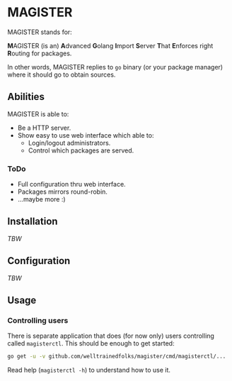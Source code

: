 # MAGISTER

MAGISTER stands for:

**M**AGISTER (is an) **A**dvanced **G**olang **I**mport **S**erver **T**hat **E**nforces right **R**outing for packages.

In other words, MAGISTER replies to ``go`` binary (or your package manager) where it should go to obtain sources.

## Abilities

MAGISTER is able to:

* Be a HTTP server.
* Show easy to use web interface which able to:
  * Login/logout administrators.
  * Control which packages are served.

### ToDo

* Full configuration thru web interface.
* Packages mirrors round-robin.
* ...maybe more :)

## Installation

*TBW*

## Configuration

*TBW*

## Usage

### Controlling users

There is separate application that does (for now only) users controlling called ``magisterctl``. This should be enough to get started:

```bash
go get -u -v github.com/welltrainedfolks/magister/cmd/magisterctl/...
```

Read help (``magisterctl -h``) to understand how to use it.